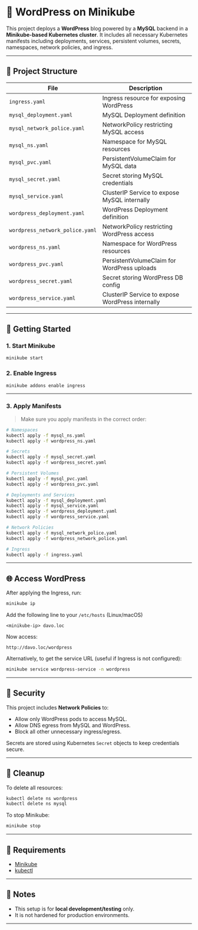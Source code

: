 # 🐳 WordPress on Minikube

This project deploys a **WordPress** blog powered by a **MySQL** backend in a **Minikube-based Kubernetes cluster**. It includes all necessary Kubernetes manifests including deployments, services, persistent volumes, secrets, namespaces, network policies, and ingress.

---

## 📁 Project Structure

| File                          | Description                                      |
|------------------------------|--------------------------------------------------|
| `ingress.yaml`               | Ingress resource for exposing WordPress         |
| `mysql_deployment.yaml`      | MySQL Deployment definition                      |
| `mysql_network_police.yaml`  | NetworkPolicy restricting MySQL access           |
| `mysql_ns.yaml`              | Namespace for MySQL resources                    |
| `mysql_pvc.yaml`             | PersistentVolumeClaim for MySQL data             |
| `mysql_secret.yaml`          | Secret storing MySQL credentials                 |
| `mysql_service.yaml`         | ClusterIP Service to expose MySQL internally     |
| `wordpress_deployment.yaml`  | WordPress Deployment definition                  |
| `wordpress_network_police.yaml`| NetworkPolicy restricting WordPress access   |
| `wordpress_ns.yaml`          | Namespace for WordPress resources                |
| `wordpress_pvc.yaml`         | PersistentVolumeClaim for WordPress uploads      |
| `wordpress_secret.yaml`      | Secret storing WordPress DB config               |
| `wordpress_service.yaml`     | ClusterIP Service to expose WordPress internally |

---

## 🚀 Getting Started

### 1. Start Minikube

```bash
minikube start
```

### 2. Enable Ingress

```bash
minikube addons enable ingress
```

---

### 3. Apply Manifests

> Make sure you apply manifests in the correct order:

```bash
# Namespaces
kubectl apply -f mysql_ns.yaml
kubectl apply -f wordpress_ns.yaml

# Secrets
kubectl apply -f mysql_secret.yaml
kubectl apply -f wordpress_secret.yaml

# Persistent Volumes
kubectl apply -f mysql_pvc.yaml
kubectl apply -f wordpress_pvc.yaml

# Deployments and Services
kubectl apply -f mysql_deployment.yaml
kubectl apply -f mysql_service.yaml
kubectl apply -f wordpress_deployment.yaml
kubectl apply -f wordpress_service.yaml

# Network Policies
kubectl apply -f mysql_network_police.yaml
kubectl apply -f wordpress_network_police.yaml

# Ingress
kubectl apply -f ingress.yaml
```

---

## 🌐 Access WordPress

After applying the Ingress, run:

```bash
minikube ip
```

Add the following line to your `/etc/hosts` (Linux/macOS)

```
<minikube-ip> davo.loc
```

Now access:

```
http://davo.loc/wordpress
```

Alternatively, to get the service URL (useful if Ingress is not configured):

```bash
minikube service wordpress-service -n wordpress
```

---

## 🔐 Security

This project includes **Network Policies** to:
- Allow only WordPress pods to access MySQL.
- Allow DNS egress from MySQL and WordPress.
- Block all other unnecessary ingress/egress.

Secrets are stored using Kubernetes `Secret` objects to keep credentials secure.

---

## 🧼 Cleanup

To delete all resources:

```bash
kubectl delete ns wordpress
kubectl delete ns mysql
```

To stop Minikube:

```bash
minikube stop
```

---

## 💠 Requirements

- [Minikube](https://minikube.sigs.k8s.io/)
- [kubectl](https://kubernetes.io/docs/tasks/tools/)

---

## 📌 Notes

- This setup is for **local development/testing** only.
- It is not hardened for production environments.

---
